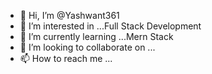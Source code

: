 - 👋 Hi, I’m @Yashwant361
- 👀 I’m interested in ...Full Stack Development
- 🌱 I’m currently learning ...Mern Stack
- 💞️ I’m looking to collaborate on ...
- 📫 How to reach me ...

<!---
Yashwant361/Yashwant361 is a ✨ special ✨ repository because its `README.md` (this file) appears on your GitHub profile.
You can click the Preview link to take a look at your changes.
--->
